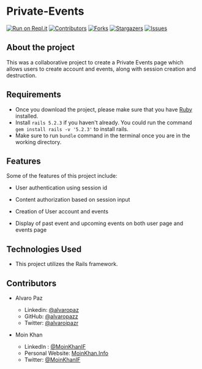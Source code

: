 # Private-Events
[![Run on Repl.it](https://repl.it/badge/github/moinkhanif/private-events)](https://repl.it/github/moinkhanif/private-events)
[![Contributors][contributors-shield]][contributors-url]
[![Forks][forks-shield]][forks-url]
[![Stargazers][stars-shield]][stars-url]
[![Issues][issues-shield]][issues-url]

## About the project

This was a collaborative project to create a Private Events page which allows users to create account and events, along with session creation and destruction.

## Requirements

- Once you download the project, please make sure that you have [Ruby](https://www.ruby-lang.org/en/) installed.
- Install `rails 5.2.3` if you haven't already. You could run the command `gem install rails -v '5.2.3'` to install rails.
- Make sure to run `bundle` command in the terminal once you are in the working directory.

## Features

Some of the features of this project include:

- User authentication using session id

- Content authorization based on session input

- Creation of User account and events

- Display of past event and upcoming events on both user page and events page

## Technologies Used

- This project utilizes the Rails framework.

<!-- 

## Test

## Test Output

-->

## Contributors

- Alvaro Paz
  - Linkedin: [@alvaropaz](https://linkedin.com/in/alvaropaz/)
  - GitHub: [@alvaropazz](https://github.com/alvaropazz)
  - Twitter: [@alvaroipazr](https://twitter.com/alvaroipazr)

- Moin Khan
  - LinkedIn : [@MoinKhanIF](https://www.linkedin.com/in/moinkhanif/)
  - Personal Website: [MoinKhan.Info](https://moinkhanif.dev)
  - Twitter: [@MoinKhanIF](https://twitter.com/MoinKhanIF)
  
<!-- MARKDOWN LINKS & IMAGES -->

[contributors-shield]: https://img.shields.io/github/contributors/moinkhanif/private-events.svg?style=flat-square
[contributors-url]: https://github.com/moinkhanif/private-events/graphs/contributors
[forks-shield]: https://img.shields.io/github/forks/moinkhanif/private-events.svg?style=flat-square
[forks-url]: https://github.com/moinkhanif/private-events/network/members
[stars-shield]: https://img.shields.io/github/stars/moinkhanif/private-events.svg?style=flat-square
[stars-url]: https://github.com/moinkhanif/private-events/stargazers
[issues-shield]: https://img.shields.io/github/issues/moinkhanif/private-events.svg?style=flat-square
[issues-url]: https://github.com/moinkhanif/private-events/issues
